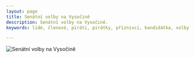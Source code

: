 ```yaml
---
layout: page
title: Senátní volby na Vysočině
description: Senátní volby na Vysočině.
keywords: lidé, členové, piráti, pirátky, příznivci, kandidátka, volby

---
```




<div class="media-object-section bottom">
      <div class="thumbnail">
        <img src="{{ "/assets/img/banner-default.jpg"  }}" alt="Senátní volby na Vysočině">
      </div>
</div>
